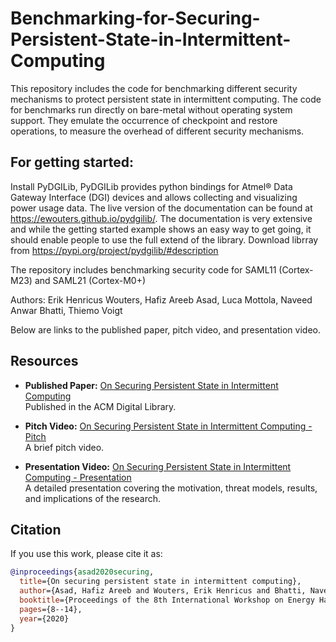 # Benchmarking-for-Securing-Persistent-State-in-Intermittent-Computing


This repository includes the code for benchmarking different security mechanisms to protect
persistent state in intermittent computing. The code for benchmarks run directly on bare-metal without operating
system support. They emulate the occurrence of checkpoint and
restore operations, to measure the overhead of different security
mechanisms.


## For getting started:

Install PyDGILib, 
PyDGILib provides python bindings for Atmel® Data Gateway Interface (DGI) devices and allows collecting and visualizing power usage data.
The live version of the documentation can be found at https://ewouters.github.io/pydgilib/.
The documentation is very extensive and while the getting started example
shows an easy way to get going, it should enable people to use the full extend of the library.
Download librray from https://pypi.org/project/pydgilib/#description

The repository includes benchmarking security code for SAML11 (Cortex-M23) and SAML21 (Cortex-M0+) 

Authors: 
Erik Henricus Wouters,
Hafiz Areeb Asad,
Luca Mottola,
Naveed Anwar Bhatti,
Thiemo Voigt


Below are links to the published paper, pitch video, and presentation video.

## Resources

- **Published Paper:** [On Securing Persistent State in Intermittent Computing](https://dl.acm.org/doi/abs/10.1145/3417308.3430267)  
  Published in the ACM Digital Library.

- **Pitch Video:** [On Securing Persistent State in Intermittent Computing - Pitch](https://youtu.be/jugHNBL4q34?si=t0h-f5gLCC8dkowj)  
  A brief pitch video.

- **Presentation Video:** [On Securing Persistent State in Intermittent Computing - Presentation](https://youtu.be/qVcJtpyNWyk?si=mUpy59x4oDjAeOuU)  
  A detailed presentation covering the motivation, threat models, results, and implications of the research.


## Citation

If you use this work, please cite it as:
```bibtex
@inproceedings{asad2020securing,
  title={On securing persistent state in intermittent computing},
  author={Asad, Hafiz Areeb and Wouters, Erik Henricus and Bhatti, Naveed Anwar and Mottola, Luca and Voigt, Thiemo},
  booktitle={Proceedings of the 8th International Workshop on Energy Harvesting and Energy-Neutral Sensing Systems},
  pages={8--14},
  year={2020}
}

